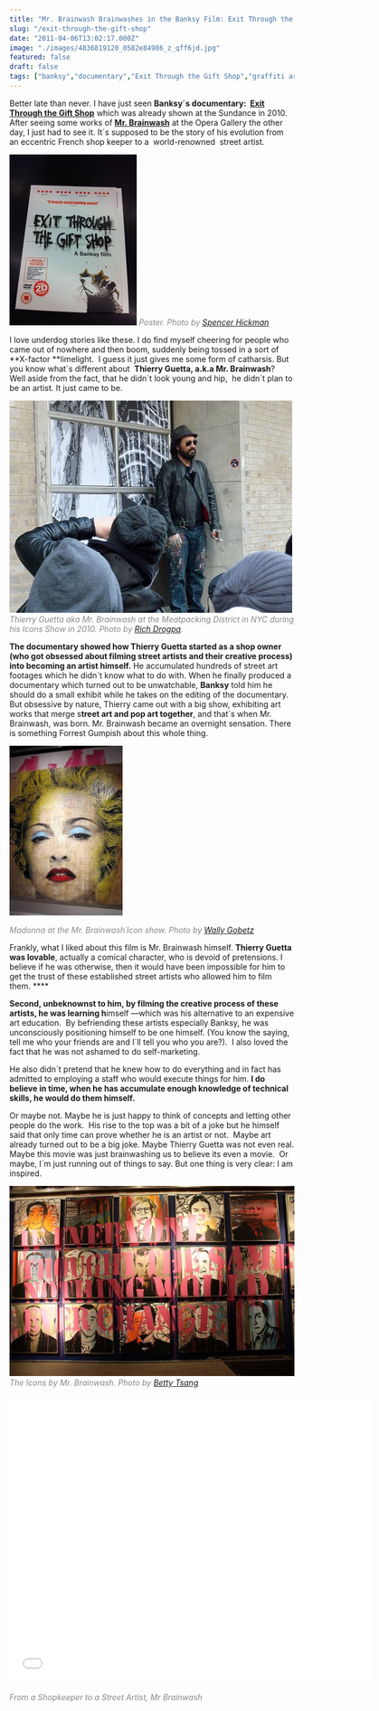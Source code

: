 ```yaml
---
title: "Mr. Brainwash Brainwashes in the Banksy Film: Exit Through the Gift Shop"
slug: "/exit-through-the-gift-shop"
date: "2011-04-06T13:02:17.000Z"
image: "./images/4836819120_0582e84986_z_qff6jd.jpg"
featured: false
draft: false
tags: ["banksy","documentary","Exit Through the Gift Shop","graffiti art","MBW","Mr. Brainwash","Opera gallery","street art","street pop art"]
---
```



Better late than never. I have just seen **Banksy´s documentary:  [Exit Through the Gift Shop](http://www.imdb.com/title/tt1587707/ "Exit through the Gift Shop")** which was already shown at the Sundance in 2010.  After seeing some works of [**Mr. Brainwash**](http://www.mrbrainwash.com/ "Mr Brainwash") at the Opera Gallery the other day, I just had to see it. It´s supposed to be the story of his evolution from an eccentric French shop keeper to a  world-renowned  street artist.


[![](./images/4947673391_318a5297391_jmkzo8.jpg "4947673391_318a529739")](./images/4947673391_318a5297391_jmkzo8.jpg)
*<span style="color: #888888;">Poster. Photo by</span> [Spencer Hickman](ttp://www.flickr.com/photos/donnierobot/4947673391 "Poster of Banksy Film")*

I love underdog stories like these. I do find myself cheering for people who came out of nowhere and then boom, suddenly being tossed in a sort of **X-factor **limelight.  I guess it just gives me some form of catharsis. But you know what´s different about  **Thierry Guetta, a.k.a Mr. Brainwash**?  Well aside from the fact, that he didn´t look young and hip,  he didn´t plan to be an artist. It just came to be.



[![](./images/4357738541_0dfb37b512_s7v6y0.jpg "4357738541_0dfb37b512")](./images/4357738541_0dfb37b512_s7v6y0.jpg)<span style="color: #888888;">*Thierry Guetta aka Mr. Brainwash at the Meatpacking District in NYC during his Icons Show in 2010. Photo by [Rich Drogpa](http://www.flickr.com/photos/drogpatravel/4357738541 "Mr. Brainwash at NYC").*</span>

**The documentary showed how Thierry Guetta started as a shop owner (who got obsessed about filming street artists and their creative process) into becoming an artist himself.** He accumulated hundreds of street art footages which he didn´t know what to do with. When he finally produced a documentary which turned out to be unwatchable, **Banksy** told him he should do a small exhibit while he takes on the editing of the documentary. But obsessive by nature, Thierry came out with a big show, exhibiting art works that merge s**treet art and pop art together**, and that´s when Mr. Brainwash, was born. Mr. Brainwash became an overnight sensation. There is something Forrest Gumpish about this whole thing.

[![](./images/4909047741_6ff7507d13_k3jgwd.jpg "4909047741_6ff7507d13")](http://momardi.com/wp-content/uploads/2011/04/4909047741_6ff7507d13.jpg)

<span style="color: #888888;">*Madonna at the Mr. Brainwash´Icon show. Photo by [Wally Gobetz](http://www.flickr.com/photos/wallyg/4909047741/ "Madonna by Brainwash")*</span>

Frankly, what I liked about this film is Mr. Brainwash himself. **Thierry Guetta was lovable**, actually a comical character, who is devoid of pretensions. I believe if he was otherwise, then it would have been impossible for him to get the trust of these established street artists who allowed him to film them. ****

**Second, unbeknownst to him, by filming the creative process of these artists, he was learning h**imself —which was his alternative to an expensive art education.  By befriending these artists especially Banksy, he was unconsciously positioning himself to be one himself. (You know the saying, tell me who your friends are and I´ll tell you who you are?).  I also loved the fact that he was not ashamed to do self-marketing.

He also didn´t pretend that he knew how to do everything and in fact has admitted to employing a staff who would execute things for him. **I do believe in time, when he has accumulate enough knowledge of technical skills, he would do them himself.**

Or maybe not. Maybe he is just happy to think of concepts and letting other people do the work.  His rise to the top was a bit of a joke but he himself said that only time can prove whether he is an artist or not.  Maybe art already turned out to be a big joke. Maybe Thierry Guetta was not even real. Maybe this movie was just brainwashing us to believe its even a movie.  Or maybe, I´m just running out of things to say. But one thing is very clear: I am inspired.

[![](./images/4836819120_0582e84986_z_qff6jd.jpg "4836819120_0582e84986_z")](./images/4836819120_0582e84986_z_qff6jd.jpg)*<span style="color: #888888;">The Icons by Mr. Brainwash. Photo by [Betty Tsang](http://www.flickr.com/photos/bettytsang/4836819120/ "Icons of Mr. brainwash ")</span>*

<span class="youtube"><iframe allowfullscreen="" class="youtube-player" frameborder="0" height="505" src="//www.youtube.com/embed/R3u4bSaByHk?wmode=transparent&fs=1&hl=en&modestbranding=1&iv_load_policy=3&showsearch=0&rel=0&theme=dark" title="YouTube video player" type="text/html" width="640"></iframe></span>*<span style="color: #888888;">  
From a Shopkeeper to a Street Artist, Mr Brainwash  
</span>*



